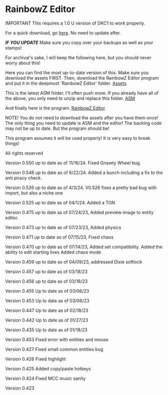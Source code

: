 # RainbowZ Editor
 
 IMPORTANT
 This requires a 1.0 U version of DKC1 to work properly.
 
 For a quick download, go [here](https://github.com/mike19283/RainbowZ-Editor/blob/main/RainbowZ%20Editor%20Quickstart.zip). No need to update after.

***IF YOU UPDATE***
Make sure you copy over your backups as well as your stamps!

 
For archival's sake, I will keep the following here, but you should never worry about this!



Here you can find the most up-to-date version of this. 
Make sure you download the assets FIRST. Then, download the RainbowZ Editor program and put it in the deepmost 'RainbowZ Editor' folder. 
[Assets](https://github.com/mike19283/RainbowZ-Editor/blob/main/RainbowZ_Editor_Assets.zip)

This is the latest ASM folder. I'll often push more. If you already have all of the above, you only need to unzip and replace this folder.
[ASM](https://github.com/mike19283/RainbowZ-Editor/blob/main/ASM.zip)

And finally here is the program.
[RainbowZ Editor](https://github.com/mike19283/RainbowZ-Editor/blob/main/RainbowZ%20Editor.exe)

NOTE!
You do not need to download the assets after you have them once! The only thing you need to update is ASM and the editor! The backing code may not be up to date. But the program should be!


This program assumes it will be used properly! It is very easy to break things!


All rights reserved

Version 0.550 up to date as of 11/16/24. Fixed Gnawty Wheel bug.

Version 0.546 up to date as of 6/22/24. Added a bunch including a fix to the anti piracy check.

Version 0.526 up to date as of 4/3/24. V0.526 fixes a pretty bad bug with import, but also a niche one

Version 0.525 up to date as of 04/1/24. Added a TON

Version 0.475 up to date as of 07/24/23, Added preview image to entity editor.

Version 0.473 up to date as of 07/23/23, Added physics

Version 0.471 up to date as of 07/15/23, Fixed chaos

Version 0.470 up to date as of 07/14/23, Added set compatibility.
Added the ability to edit starting lives
Added chaos mode

Version 0.459 up to date as of 04/09/23, addressed Dixie softlock

Version 0.457 up to date as of 03/18/23

Version 0.456 up to date as of 03/18/23

Version 0.455 Up to date as of 03/06/23

Version 0.453 Up to date as of 03/06/23

Version 0.447 Up to date as of 02/18/23

Version 0.442 Up to date as of 01/27/23

Version 0.435 Up to date as of 01/18/23

Version 0.453
Fixed error with entities and mouse

Version 0.427
Fixed small common entities bug

Version 0.426
Fixed highlight

Version 0.425
Added copy/paste hotkeys

Version 0.424
Fixed MCC music sanity

Version 0.423
